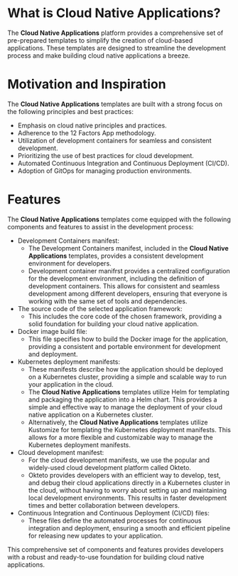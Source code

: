 
# What is **Cloud Native Applications**?
The **Cloud Native Applications** platform provides a comprehensive set of pre-prepared templates to simplify the creation of cloud-based applications. These templates are designed to streamline the development process and make building cloud native applications a breeze.

# Motivation and Inspiration
The **Cloud Native Applications** templates are built with a strong focus on the following principles and best practices:

* Emphasis on cloud native principles and practices.
* Adherence to the 12 Factors App methodology.
* Utilization of development containers for seamless and consistent development.
* Prioritizing the use of best practices for cloud development.
* Automated Continuous Integration and Continuous Deployment (CI/CD).
* Adoption of GitOps for managing production environments.


# Features
The **Cloud Native Applications** templates come equipped with the following components and features to assist in the development process:

* Development Containers manifest:
    * The Development Containers manifest, included in the **Cloud Native Applications** templates, provides a consistent development environment for developers.
    * Development container manifrst provides a centralized configuration for the development environment, including the definition of development containers. This allows for consistent and seamless development among different developers, ensuring that everyone is working with the same set of tools and dependencies.
* The source code of the selected application framework:
    * This includes the core code of the chosen framework, providing a solid foundation for building your cloud native application.
* Docker image build file:
    * This file specifies how to build the Docker image for the application, providing a consistent and portable environment for development and deployment.
* Kubernetes deployment manifests:
    * These manifests describe how the application should be deployed on a Kubernetes cluster, providing a simple and scalable way to run your application in the cloud.
    * The **Cloud Native Applications** templates utilize Helm for templating and packaging the application into a Helm chart. This provides a simple and effective way to manage the deployment of your cloud native application on a Kubernetes cluster.
    * Alternatively, the **Cloud Native Applications** templates utilize Kustomize for templating the Kubernetes deployment manifests. This allows for a more flexible and customizable way to manage the Kubernetes deployment manifests.
* Cloud development manifest:
    * For the cloud development manifests, we use the popular and widely-used cloud development platform called Okteto.
    * Okteto provides developers with an efficient way to develop, test, and debug their cloud applications directly in a Kubernetes cluster in the cloud, without having to worry about setting up and maintaining local development environments. This results in faster development times and better collaboration between developers.
* Continuous Integration and Continuous Deployment (CI/CD) files:
    * These files define the automated processes for continuous integration and deployment, ensuring a smooth and efficient pipeline for releasing new updates to your application.

This comprehensive set of components and features provides developers with a robust and ready-to-use foundation for building cloud native applications.
